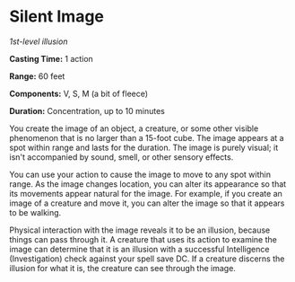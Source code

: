 <title>Silent Image</title>

# Silent Image

_1st-level illusion_

**Casting Time:** 1 action

**Range:** 60 feet

**Components:** V, S, M (a bit of fleece)

**Duration:** Concentration, up to 10 minutes

You create the image of an object, a
creature, or some other visible phenomenon
that is no larger than a 15-foot cube. The
image appears at a spot within range and
lasts for the duration. The image is purely
visual; it isn't accompanied by sound, smell,
or other sensory
effects.

You can use your action to cause the image to
move to any spot within range. As the image
changes location, you can alter its
appearance so that its movements appear
natural for the image. For example, if you
create an image of a creature and move it,
you can alter the image so that it appears to
be walking.

Physical interaction with the image reveals
it to be an illusion, because things can pass
through it. A creature that uses its action
to examine the image can determine that it is
an illusion with a successful Intelligence
(Investigation) check against your spell save
DC. If a creature discerns the illusion for
what it is, the creature can see through the
image.



